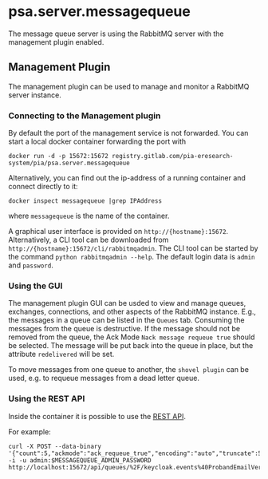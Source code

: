 # psa.server.messagequeue

The message queue server is using the RabbitMQ server with the management plugin enabled.

## Management Plugin

The management plugin can be used to manage and monitor a RabbitMQ server instance.

### Connecting to the Management plugin

By default the port of the management service is not forwarded. You can start a local docker container forwarding the port with

```
docker run -d -p 15672:15672 registry.gitlab.com/pia-eresearch-system/pia/psa.server.messagequeue
```

Alternatively, you can find out the ip-address of a running container and connect directly to it:

```
docker inspect messagequeue |grep IPAddress
```

where `messagequeue` is the name of the container.

A graphical user interface is provided on `http://{hostname}:15672`. Alternatively, a CLI tool can be downloaded from `http://{hostname}:15672/cli/rabbitmqadmin`. The CLI tool can be started by the command
`python rabbitmqadmin --help`.
The default login data is `admin` and `password`.

### Using the GUI

The management plugin GUI can be usded to view and manage queues, exchanges, connections, and other aspects of the RabbitMQ instance. E.g., the messages in a queue can be listed in the `Queues` tab. Consuming the messages from the queue is destructive. If the message should not be removed from the queue, the Ack Mode `Nack message requeue true` should be selected. The message will be put back into the queue in place, but the attribute `redelivered` will be set.

To move messages from one queue to another, the `shovel plugin` can be used, e.g. to requeue messages from a dead letter queue.

### Using the REST API

Inside the container it is possible to use the [REST API](https://rawcdn.githack.com/rabbitmq/rabbitmq-server/v3.12.8/deps/rabbitmq_management/priv/www/api/index.html).

For example:

```
curl -X POST --data-binary '{"count":5,"ackmode":"ack_requeue_true","encoding":"auto","truncate":50000}' -i -u admin:$MESSAGEQUEUE_ADMIN_PASSWORD http://localhost:15672/api/queues/%2F/keycloak.events%40ProbandEmailVerifiedProxy/get
```
